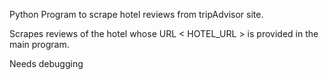 Python Program to scrape hotel reviews from tripAdvisor site.

Scrapes reviews of the hotel whose URL < HOTEL_URL > is provided in the main program.

Needs debugging
